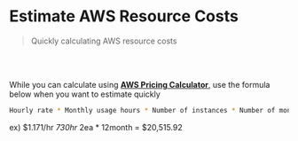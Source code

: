 # Estimate AWS Resource Costs

> Quickly calculating AWS resource costs

<br>

<br>

While you can calculate using **[AWS Pricing Calculator](https://calculator.aws/#/)**, use the formula below when you want to estimate quickly

```sh
Hourly rate * Monthly usage hours * Number of instances * Number of months
```

ex) $1.171/hr *730hr* 2ea * 12month = $20,515.92

<br> 
